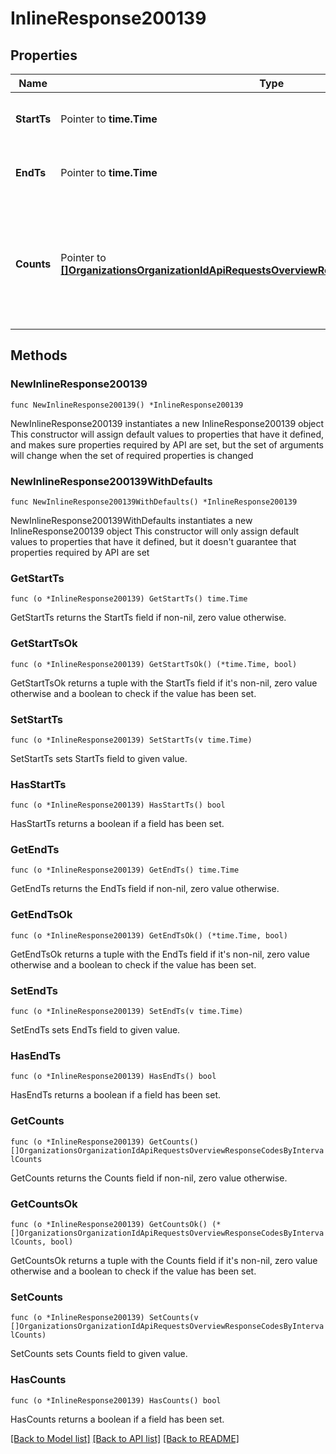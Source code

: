 # InlineResponse200139

## Properties

Name | Type | Description | Notes
------------ | ------------- | ------------- | -------------
**StartTs** | Pointer to **time.Time** | The start time of the access period | [optional] 
**EndTs** | Pointer to **time.Time** | The end time of the access period | [optional] 
**Counts** | Pointer to [**[]OrganizationsOrganizationIdApiRequestsOverviewResponseCodesByIntervalCounts**](OrganizationsOrganizationIdApiRequestsOverviewResponseCodesByIntervalCounts.md) | list of response codes and a count of how many requests had that code in the given time period | [optional] 

## Methods

### NewInlineResponse200139

`func NewInlineResponse200139() *InlineResponse200139`

NewInlineResponse200139 instantiates a new InlineResponse200139 object
This constructor will assign default values to properties that have it defined,
and makes sure properties required by API are set, but the set of arguments
will change when the set of required properties is changed

### NewInlineResponse200139WithDefaults

`func NewInlineResponse200139WithDefaults() *InlineResponse200139`

NewInlineResponse200139WithDefaults instantiates a new InlineResponse200139 object
This constructor will only assign default values to properties that have it defined,
but it doesn't guarantee that properties required by API are set

### GetStartTs

`func (o *InlineResponse200139) GetStartTs() time.Time`

GetStartTs returns the StartTs field if non-nil, zero value otherwise.

### GetStartTsOk

`func (o *InlineResponse200139) GetStartTsOk() (*time.Time, bool)`

GetStartTsOk returns a tuple with the StartTs field if it's non-nil, zero value otherwise
and a boolean to check if the value has been set.

### SetStartTs

`func (o *InlineResponse200139) SetStartTs(v time.Time)`

SetStartTs sets StartTs field to given value.

### HasStartTs

`func (o *InlineResponse200139) HasStartTs() bool`

HasStartTs returns a boolean if a field has been set.

### GetEndTs

`func (o *InlineResponse200139) GetEndTs() time.Time`

GetEndTs returns the EndTs field if non-nil, zero value otherwise.

### GetEndTsOk

`func (o *InlineResponse200139) GetEndTsOk() (*time.Time, bool)`

GetEndTsOk returns a tuple with the EndTs field if it's non-nil, zero value otherwise
and a boolean to check if the value has been set.

### SetEndTs

`func (o *InlineResponse200139) SetEndTs(v time.Time)`

SetEndTs sets EndTs field to given value.

### HasEndTs

`func (o *InlineResponse200139) HasEndTs() bool`

HasEndTs returns a boolean if a field has been set.

### GetCounts

`func (o *InlineResponse200139) GetCounts() []OrganizationsOrganizationIdApiRequestsOverviewResponseCodesByIntervalCounts`

GetCounts returns the Counts field if non-nil, zero value otherwise.

### GetCountsOk

`func (o *InlineResponse200139) GetCountsOk() (*[]OrganizationsOrganizationIdApiRequestsOverviewResponseCodesByIntervalCounts, bool)`

GetCountsOk returns a tuple with the Counts field if it's non-nil, zero value otherwise
and a boolean to check if the value has been set.

### SetCounts

`func (o *InlineResponse200139) SetCounts(v []OrganizationsOrganizationIdApiRequestsOverviewResponseCodesByIntervalCounts)`

SetCounts sets Counts field to given value.

### HasCounts

`func (o *InlineResponse200139) HasCounts() bool`

HasCounts returns a boolean if a field has been set.


[[Back to Model list]](../README.md#documentation-for-models) [[Back to API list]](../README.md#documentation-for-api-endpoints) [[Back to README]](../README.md)


